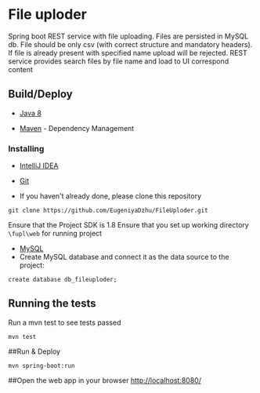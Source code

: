 # File uploder

Spring boot REST service with file uploading. Files are persisted in MySQL db.
File should be only csv (with correct structure and mandatory headers). 
If file is already present with specified name upload will be rejected.
REST service provides search files by file name and load to UI correspond content

## Build/Deploy

* [Java 8](http://www.oracle.com/technetwork/java/index.htm)

* [Maven](https://maven.apache.org/) - Dependency Management

### Installing

* [IntelliJ IDEA](https://www.jetbrains.com/idea/)

* [Git](https://git-scm.com/downloads)
*  If you haven't already done, please clone this repository

```
git clone https://github.com/EugeniyaDzhu/FileUploder.git
```
Ensure that the Project SDK is 1.8 
Ensure that you set up working directory `\fupl\web` for running project 

* [MySQL](https://dev.mysql.com/downloads/)
* Create MySQL database and connect it as the data source to the project:
```
create database db_fileuploder;
```

## Running the tests
 Run a mvn test to see tests passed
  ```$xslt
mvn test
```

##Run & Deploy
```$xslt
mvn spring-boot:run
```

##Open the web app in your browser
[http://localhost:8080/](http://localhost:8080/)




